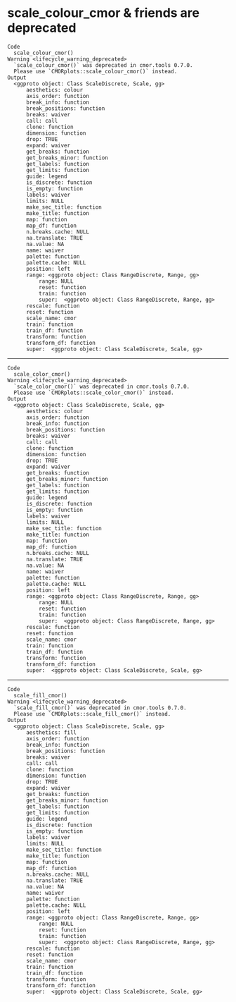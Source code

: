# scale_colour_cmor & friends are deprecated

    Code
      scale_colour_cmor()
    Warning <lifecycle_warning_deprecated>
      `scale_colour_cmor()` was deprecated in cmor.tools 0.7.0.
      Please use `CMORplots::scale_colour_cmor()` instead.
    Output
      <ggproto object: Class ScaleDiscrete, Scale, gg>
          aesthetics: colour
          axis_order: function
          break_info: function
          break_positions: function
          breaks: waiver
          call: call
          clone: function
          dimension: function
          drop: TRUE
          expand: waiver
          get_breaks: function
          get_breaks_minor: function
          get_labels: function
          get_limits: function
          guide: legend
          is_discrete: function
          is_empty: function
          labels: waiver
          limits: NULL
          make_sec_title: function
          make_title: function
          map: function
          map_df: function
          n.breaks.cache: NULL
          na.translate: TRUE
          na.value: NA
          name: waiver
          palette: function
          palette.cache: NULL
          position: left
          range: <ggproto object: Class RangeDiscrete, Range, gg>
              range: NULL
              reset: function
              train: function
              super:  <ggproto object: Class RangeDiscrete, Range, gg>
          rescale: function
          reset: function
          scale_name: cmor
          train: function
          train_df: function
          transform: function
          transform_df: function
          super:  <ggproto object: Class ScaleDiscrete, Scale, gg>

---

    Code
      scale_color_cmor()
    Warning <lifecycle_warning_deprecated>
      `scale_color_cmor()` was deprecated in cmor.tools 0.7.0.
      Please use `CMORplots::scale_color_cmor()` instead.
    Output
      <ggproto object: Class ScaleDiscrete, Scale, gg>
          aesthetics: colour
          axis_order: function
          break_info: function
          break_positions: function
          breaks: waiver
          call: call
          clone: function
          dimension: function
          drop: TRUE
          expand: waiver
          get_breaks: function
          get_breaks_minor: function
          get_labels: function
          get_limits: function
          guide: legend
          is_discrete: function
          is_empty: function
          labels: waiver
          limits: NULL
          make_sec_title: function
          make_title: function
          map: function
          map_df: function
          n.breaks.cache: NULL
          na.translate: TRUE
          na.value: NA
          name: waiver
          palette: function
          palette.cache: NULL
          position: left
          range: <ggproto object: Class RangeDiscrete, Range, gg>
              range: NULL
              reset: function
              train: function
              super:  <ggproto object: Class RangeDiscrete, Range, gg>
          rescale: function
          reset: function
          scale_name: cmor
          train: function
          train_df: function
          transform: function
          transform_df: function
          super:  <ggproto object: Class ScaleDiscrete, Scale, gg>

---

    Code
      scale_fill_cmor()
    Warning <lifecycle_warning_deprecated>
      `scale_fill_cmor()` was deprecated in cmor.tools 0.7.0.
      Please use `CMORplots::scale_fill_cmor()` instead.
    Output
      <ggproto object: Class ScaleDiscrete, Scale, gg>
          aesthetics: fill
          axis_order: function
          break_info: function
          break_positions: function
          breaks: waiver
          call: call
          clone: function
          dimension: function
          drop: TRUE
          expand: waiver
          get_breaks: function
          get_breaks_minor: function
          get_labels: function
          get_limits: function
          guide: legend
          is_discrete: function
          is_empty: function
          labels: waiver
          limits: NULL
          make_sec_title: function
          make_title: function
          map: function
          map_df: function
          n.breaks.cache: NULL
          na.translate: TRUE
          na.value: NA
          name: waiver
          palette: function
          palette.cache: NULL
          position: left
          range: <ggproto object: Class RangeDiscrete, Range, gg>
              range: NULL
              reset: function
              train: function
              super:  <ggproto object: Class RangeDiscrete, Range, gg>
          rescale: function
          reset: function
          scale_name: cmor
          train: function
          train_df: function
          transform: function
          transform_df: function
          super:  <ggproto object: Class ScaleDiscrete, Scale, gg>

